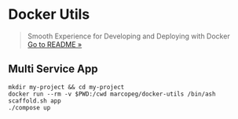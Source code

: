 # Docker Utils
> Smooth Experience for Developing and Deploying with Docker  
> [Go to README &raquo;](../../README.md)

## Multi Service App

```
mkdir my-project && cd my-project
docker run --rm -v $PWD:/cwd marcopeg/docker-utils /bin/ash scaffold.sh app
./compose up
```
